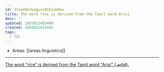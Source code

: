 ```yaml
---
id: 3leam9k3uagyvn91b1wb0eo
title: The word rice is derived from the Tamil word Arisi
desc: ''
updated: 1655822485400
created: 1655822425405
tags:
  - TIL
---
```


- Areas: [[areas.linguistics]]

***

[The word "rice" is derived from the Tamil word "Arisi" (அரிசி).](https://twitter.com/TheGrou75062162/status/1539224540278312962)

